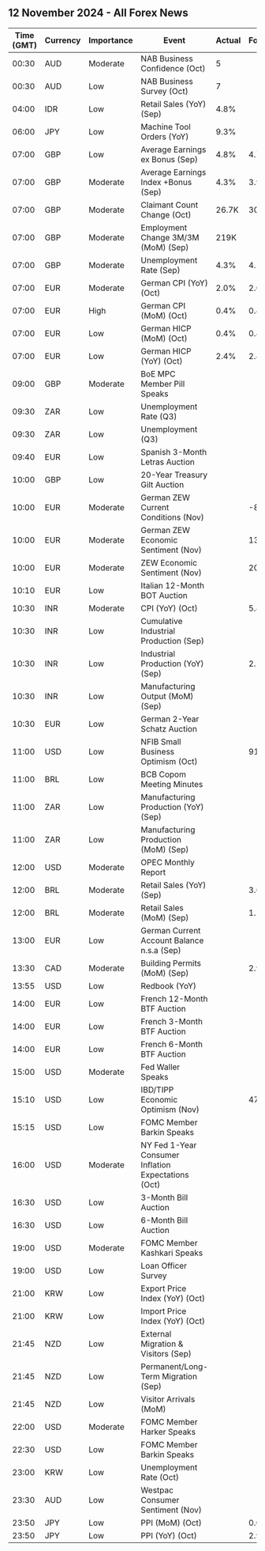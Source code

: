## 12 November 2024 - All Forex News

| Time (GMT) | Currency | Importance | Event | Actual | Forecast | Previous |
|------|----------|------------|-------|--------|----------|----------|
| 00:30 | AUD | Moderate | NAB Business Confidence (Oct) | 5 |  | -2 |
| 00:30 | AUD | Low | NAB Business Survey (Oct) | 7 |  | 7 |
| 04:00 | IDR | Low | Retail Sales (YoY) (Sep) | 4.8% |  | 5.8% |
| 06:00 | JPY | Low | Machine Tool Orders (YoY) | 9.3% |  | -6.5% |
| 07:00 | GBP | Low | Average Earnings ex Bonus (Sep) | 4.8% | 4.7% | 4.9% |
| 07:00 | GBP | Moderate | Average Earnings Index +Bonus (Sep) | 4.3% | 3.9% | 3.9% |
| 07:00 | GBP | Moderate | Claimant Count Change (Oct) | 26.7K | 30.5K | 10.1K |
| 07:00 | GBP | Moderate | Employment Change 3M/3M (MoM) (Sep) | 219K |  | 373K |
| 07:00 | GBP | Moderate | Unemployment Rate (Sep) | 4.3% | 4.1% | 4.0% |
| 07:00 | EUR | Moderate | German CPI (YoY) (Oct) | 2.0% | 2.0% | 1.6% |
| 07:00 | EUR | High | German CPI (MoM) (Oct) | 0.4% | 0.4% | 0.0% |
| 07:00 | EUR | Low | German HICP (MoM) (Oct) | 0.4% | 0.4% | -0.1% |
| 07:00 | EUR | Low | German HICP (YoY) (Oct) | 2.4% | 2.4% | 1.8% |
| 09:00 | GBP | Moderate | BoE MPC Member Pill Speaks |  |  |  |
| 09:30 | ZAR | Low | Unemployment Rate (Q3) |  |  | 33.50% |
| 09:30 | ZAR | Low | Unemployment (Q3) |  |  | 8.384M |
| 09:40 | EUR | Low | Spanish 3-Month Letras Auction |  |  | 3.054% |
| 10:00 | GBP | Low | 20-Year Treasury Gilt Auction |  |  | 4.421% |
| 10:00 | EUR | Moderate | German ZEW Current Conditions (Nov) |  | -86.0 | -86.9 |
| 10:00 | EUR | Moderate | German ZEW Economic Sentiment (Nov) |  | 13.2 | 13.1 |
| 10:00 | EUR | Moderate | ZEW Economic Sentiment (Nov) |  | 20.5 | 20.1 |
| 10:10 | EUR | Low | Italian 12-Month BOT Auction |  |  | 2.859% |
| 10:30 | INR | Moderate | CPI (YoY) (Oct) |  | 5.81% | 5.49% |
| 10:30 | INR | Low | Cumulative Industrial Production (Sep) |  |  | 4.20% |
| 10:30 | INR | Low | Industrial Production (YoY) (Sep) |  | 2.5% | -0.1% |
| 10:30 | INR | Low | Manufacturing Output (MoM) (Sep) |  |  | 1.0% |
| 10:30 | EUR | Low | German 2-Year Schatz Auction |  |  | 2.160% |
| 11:00 | USD | Low | NFIB Small Business Optimism (Oct) |  | 91.9 | 91.5 |
| 11:00 | BRL | Low | BCB Copom Meeting Minutes |  |  |  |
| 11:00 | ZAR | Low | Manufacturing Production (YoY) (Sep) |  |  | -1.2% |
| 11:00 | ZAR | Low | Manufacturing Production (MoM) (Sep) |  |  | -0.6% |
| 12:00 | USD | Moderate | OPEC Monthly Report |  |  |  |
| 12:00 | BRL | Moderate | Retail Sales (YoY) (Sep) |  | 3.6% | 5.1% |
| 12:00 | BRL | Moderate | Retail Sales (MoM) (Sep) |  | 1.1% | -0.3% |
| 13:00 | EUR | Low | German Current Account Balance n.s.a (Sep) |  |  | 14.4B |
| 13:30 | CAD | Moderate | Building Permits (MoM) (Sep) |  | 2.9% | -7.0% |
| 13:55 | USD | Low | Redbook (YoY) |  |  | 6.0% |
| 14:00 | EUR | Low | French 12-Month BTF Auction |  |  | 2.647% |
| 14:00 | EUR | Low | French 3-Month BTF Auction |  |  | 3.085% |
| 14:00 | EUR | Low | French 6-Month BTF Auction |  |  | 2.892% |
| 15:00 | USD | Moderate | Fed Waller Speaks |  |  |  |
| 15:10 | USD | Low | IBD/TIPP Economic Optimism (Nov) |  | 47.3 | 46.9 |
| 15:15 | USD | Low | FOMC Member Barkin Speaks |  |  |  |
| 16:00 | USD | Moderate | NY Fed 1-Year Consumer Inflation Expectations (Oct) |  |  | 3.0% |
| 16:30 | USD | Low | 3-Month Bill Auction |  |  | 4.440% |
| 16:30 | USD | Low | 6-Month Bill Auction |  |  | 4.260% |
| 19:00 | USD | Moderate | FOMC Member Kashkari Speaks |  |  |  |
| 19:00 | USD | Low | Loan Officer Survey |  |  |  |
| 21:00 | KRW | Low | Export Price Index (YoY) (Oct) |  |  | 1.2% |
| 21:00 | KRW | Low | Import Price Index (YoY) (Oct) |  |  | -3.3% |
| 21:45 | NZD | Low | External Migration & Visitors (Sep) |  |  | 3.60% |
| 21:45 | NZD | Low | Permanent/Long-Term Migration (Sep) |  |  | 1,840 |
| 21:45 | NZD | Low | Visitor Arrivals (MoM) |  |  | -4.3% |
| 22:00 | USD | Moderate | FOMC Member Harker Speaks |  |  |  |
| 22:30 | USD | Low | FOMC Member Barkin Speaks |  |  |  |
| 23:00 | KRW | Low | Unemployment Rate (Oct) |  |  | 2.5% |
| 23:30 | AUD | Low | Westpac Consumer Sentiment (Nov) |  |  | 6.2% |
| 23:50 | JPY | Low | PPI (MoM) (Oct) |  | 0.0% | 0.0% |
| 23:50 | JPY | Low | PPI (YoY) (Oct) |  | 2.9% | 2.8% |
